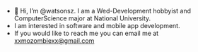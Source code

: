 - 👋 Hi, I’m @watsonsz. I am a Wed-Development hobbyist and ComputerScience major at National University.
- I am interested in software and mobile app development.
- If you would like to reach me you can email me at xxmozombiexx@gmail.com

<!---
watsonsz/watsonsz is a ✨ special ✨ repository because its `README.md` (this file) appears on your GitHub profile.
You can click the Preview link to take a look at your changes.
--->
